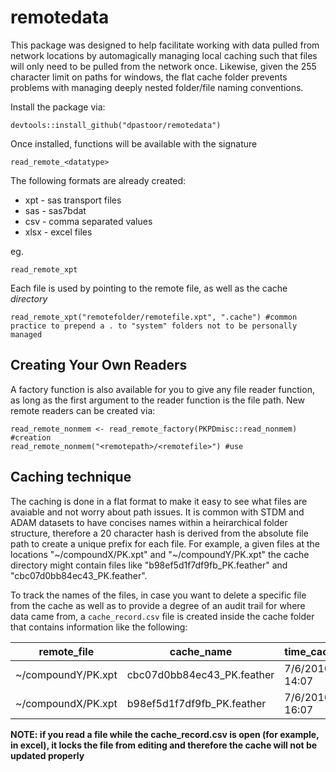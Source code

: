 remotedata
=========

This package was designed to help facilitate working with data pulled from network locations by automagically managing local caching such that files
will only need to be pulled from the network once. Likewise, given the 255 character limit on paths for windows, the flat cache folder prevents problems with managing
deeply nested folder/file naming conventions.

Install the package via:

```
devtools::install_github("dpastoor/remotedata")
```

Once installed, functions will be available with the signature

```
read_remote_<datatype>
```

The following formats are already created:

* xpt - sas transport files
* sas - sas7bdat
* csv - comma separated values
* xlsx - excel files

eg.

```
read_remote_xpt
```

Each file is used by pointing to the remote file, as well as the cache *directory*

```
read_remote_xpt("remotefolder/remotefile.xpt", ".cache") #common practice to prepend a . to "system" folders not to be personally managed
```

## Creating Your Own Readers

A factory function is also available for you to give any file reader function, as long as the first argument to the reader function is the file path.
New remote readers can be created via:

```
read_remote_nonmem <- read_remote_factory(PKPDmisc::read_nonmem) #creation
read_remote_nonmem("<remotepath>/<remotefile>") #use
```

## Caching technique

The caching is done in a flat format to make it easy to see what files are avaiable and not worry about path issues. 
It is common with STDM and ADAM datasets to have concises names within a heirarchical folder structure, 
therefore a 20 character hash is derived from the absolute file path to create a unique prefix for each file. 
For example, a given files at the locations "~/compoundX/PK.xpt" and "~/compoundY/PK.xpt" the cache directory might contain files like
"b98ef5d1f7df9fb_PK.feather" and "cbc07d0bb84ec43_PK.feather".

To track the names of the files, in case you want to delete a specific file from the cache as well as to provide a 
degree of an audit trail for where data came from, a `cache_record.csv` file is created inside the cache folder that contains
information like the following:

|     remote_file     | cache_name                  | time_cached    |
|---------------------|-----------------------------|----------------|
| ~/compoundY/PK.xpt  | cbc07d0bb84ec43_PK.feather  | 7/6/2016 14:07 |
| ~/compoundX/PK.xpt  | b98ef5d1f7df9fb_PK.feather  | 7/6/2016 16:07 |


**NOTE: if you read a file while the cache_record.csv is open (for example, in excel), it locks the file from editing and therefore the cache will not be updated properly**


